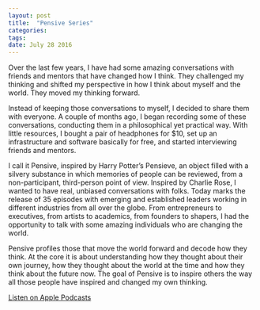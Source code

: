 ```yaml
---
layout: post
title:  "Pensive Series"
categories: 
tags: 
date: July 28 2016
---
```


Over the last few years, I have had some amazing conversations with friends and mentors that have changed how I think. They challenged my thinking and shifted my perspective in how I think about myself and the world. They moved my thinking forward.

Instead of keeping those conversations to myself, I decided to share them with everyone. A couple of months ago, I began recording some of these conversations, conducting them in a philosophical yet practical way. With little resources, I bought a pair of headphones for $10, set up an infrastructure and software basically for free, and started interviewing friends and mentors.

I call it Pensive, inspired by Harry Potter’s Pensieve, an object filled with a silvery substance in which memories of people can be reviewed, from a non-participant, third-person point of view. Inspired by Charlie Rose, I wanted to have real, unbiased conversations with folks.
Today marks the release of 35 episodes with emerging and established leaders working in different industries from all over the globe. From entrepreneurs to executives, from artists to academics, from founders to shapers, I had the opportunity to talk with some amazing individuals who are changing the world.

Pensive profiles those that move the world forward and decode how they think. At the core it is about understanding how they thought about their own journey, how they thought about the world at the time and how they think about the future now. The goal of Pensive is to inspire others the way all those people have inspired and changed my own thinking.

[Listen on Apple Podcasts](https://podcasts.apple.com/us/podcast/pensive/id1073842792?mt=2)

